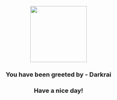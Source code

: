 <p align="center">
            <img src="https://raw.githubusercontent.com/PokeAPI/sprites/master/sprites/pokemon/491.png" width="150" height="150">
          </p>
          <h3 align="center">You have been greeted by - <b>Darkrai</b></h3>
          <h3 align="center">Have a nice day!</h3>
        